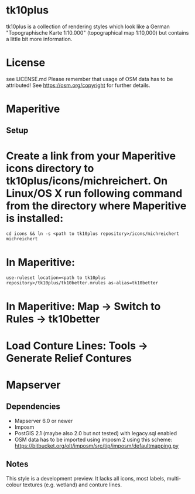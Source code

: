 tk10plus
========

tk10plus is a collection of rendering styles which 
look like a German "Topographische Karte 1:10.000" 
(topographical map 1:10,000) but contains a little bit 
more information.

License
=======
see LICENSE.md
Please remember that usage of OSM data has to be attributed! See https://osm.org/copyright for further details. 


Maperitive
==========
Setup
-----
# Create a link from your Maperitive icons directory to tk10plus/icons/michreichert. On Linux/OS X run following command from the directory where Maperitive is installed:
    cd icons && ln -s <path to tk10plus repository>/icons/michreichert michreichert
# In Maperitive: 
    use-ruleset location=<path to tk10plus repository>/tk10plus/tk10better.mrules as-alias=tk10better
# In Maperitive: Map -> Switch to Rules -> tk10better
# Load Conture Lines: Tools -> Generate Relief Contures


Mapserver
=========
Dependencies
------------
* Mapserver 6.0 or newer
* Imposm
* PostGIS 2.1 (maybe also 2.0 but not tested) with legacy.sql enabled
* OSM data has to be imported using imposm 2 using this scheme: https://bitbucket.org/olt/imposm/src/tip/imposm/defaultmapping.py

Notes
-----
This style is a development preview. It lacks all icons, most labels, multi-colour textures  (e.g. wetland) and conture lines.